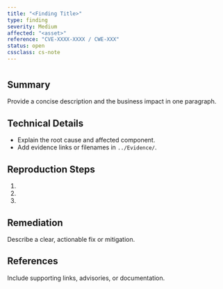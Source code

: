 ```yaml
---
title: "<Finding Title>"
type: finding
severity: Medium
affected: "<asset>"
reference: "CVE-XXXX-XXXX / CWE-XXX"
status: open
cssclass: cs-note
---
```


# <Finding Title>

## Summary
Provide a concise description and the business impact in one paragraph.

## Technical Details
- Explain the root cause and affected component.
- Add evidence links or filenames in `../Evidence/`.

## Reproduction Steps
1. 
2. 
3. 

## Remediation
Describe a clear, actionable fix or mitigation.

## References
Include supporting links, advisories, or documentation.
